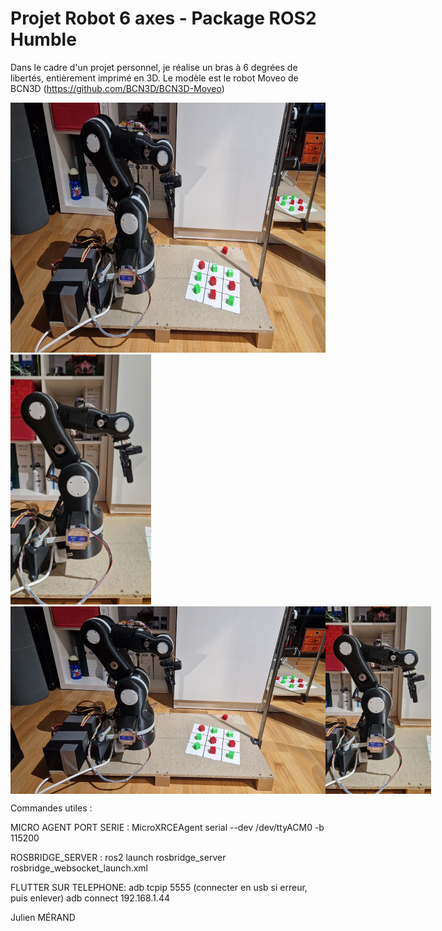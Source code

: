 # Projet Robot 6 axes - Package ROS2 Humble
Dans le cadre d'un projet personnel, je réalise un bras à 6 degrées de libertés, entièrement imprimé en 3D.
Le modèle est le robot Moveo de BCN3D (https://github.com/BCN3D/BCN3D-Moveo)

<img src="/Images/Station.jpg" height="400">
<img src="/Images/Robot.jpg" height="400">

<div style="display: flex; justify-content: space-between;">
    <img src="/Images/Station.jpg"" alt="Image 1" height="300">
    <img src="/Images/Robot.jpg" alt="Image 2" height="300">
</div>

Commandes utiles :

MICRO AGENT PORT SERIE :
MicroXRCEAgent serial --dev /dev/ttyACM0 -b 115200

ROSBRIDGE_SERVER :
ros2 launch rosbridge_server rosbridge_websocket_launch.xml

FLUTTER SUR TELEPHONE:
adb tcpip 5555   (connecter en usb si erreur, puis enlever)
adb connect 192.168.1.44


Julien MÉRAND

